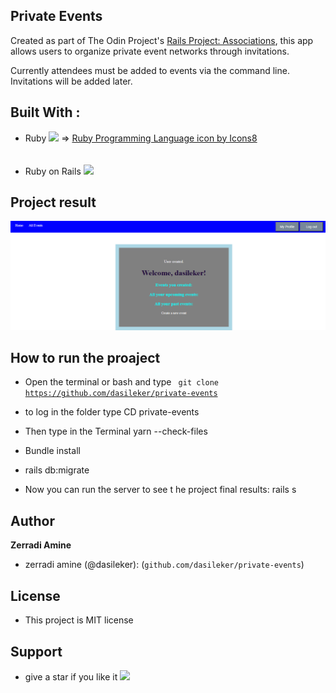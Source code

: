 ## Private Events

Created as part of The Odin Project's [Rails Project: Associations](https://www.theodinproject.com/courses/ruby-on-rails/lessons/associations?ref=lnav), this app allows users to organize private event networks through invitations.

Currently attendees must be added to events via the command line. Invitations will be added later.


## Built With :

- Ruby  <img src="https://img.icons8.com/officexs/16/000000/ruby-programming-language.png"/> => <a href="https://icons8.com/icon/4mBPKZ320Bgr/ruby-programming-language">Ruby Programming Language icon by Icons8</a>

- Ruby on Rails  <img src="https://cdn3.iconfinder.com/data/icons/popular-services-brands-vol-2/512/ruby-on-rails-512.png" style="width: 30px; margin-top: 20px;">


## Project result

<img src="events.png">


## How to run the proaject

- Open the terminal or bash and type <code> git clone https://github.com/dasileker/private-events</code>

- to log in the folder type CD private-events


- Then type in  the Terminal yarn --check-files


- Bundle install 

- rails db:migrate


- Now you can run the server to see t he project final results: rails s




## Author 


**Zerradi Amine**

- zerradi amine (@dasileker): (<code>github.com/dasileker/private-events</code>)



## License

- This project is MIT license


## Support

- give a star if you like it <img src="https://img.icons8.com/emoji/16/000000/star-emoji.png"/>

